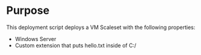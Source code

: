 # Purpose

This deployment script deploys a VM Scaleset with the following properties:
*   Windows Server
*   Custom extension that puts hello.txt inside of C:/